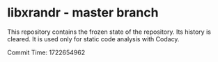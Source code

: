 # libxrandr - master branch

This repository contains the frozen state of the repository.
Its history is cleared. It is used only for static code
analysis with Codacy.

Commit Time: 1722654962